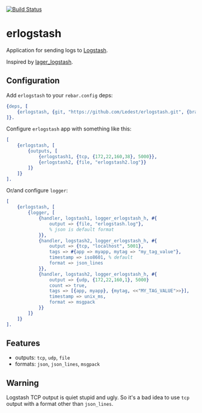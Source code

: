 [![Build Status](https://github.com/Ledest/erlogstash/actions/workflows/erlang.yml/badge.svg)](https://github.com/Ledest/erlogstash/actions/workflows/erlang.yml/badge.svg)

# erlogstash

Application for sending logs to [Logstash][logstash].

Inspired by [lager_logstash].

## Configuration

Add `erlogstash` to your `rebar.config` deps:

```erlang
{deps, [
    {erlogstash, {git, "https://github.com/Ledest/erlogstash.git", {branch, "master"}}}
]}.
```

Configure `erlogstash` app with something like this:

```erlang
[
    {erlogstash, [
        {outputs, [
            {erlogstash1, {tcp, {172,22,160,38}, 5000}},
            {erlogstash2, {file, "erlogstash2.log"}}
        ]}
    ]}
].
```

Or/and configure `logger`:

```erlang
[
    {erlogstash, [
        {logger, [
            {handler, logstash1, logger_erlogstash_h, #{
                output => {file, "erlogstash.log"},
                % json is default format
            }},
            {handler, logstash2, logger_erlogstash_h, #{
                output => {tcp, "localhost", 5001},
                tags => #{app => myapp, mytag => "my_tag_value"},
                timestamp => iso8601, % default
                format => json_lines
            }},
            {handler, logstash2, logger_erlogstash_h, #{
                output => {udp, {172,22,160,1}, 5000}
                count => true,
                tags => [{app, myapp}, {mytag, <<"MY_TAG_VALUE">>}],
                timestamp => unix_ms,
                format => msgpack
            }}
        ]}
    ]}
].
```

## Features

  * outputs: `tcp`, `udp`, `file`
  * formats: `json`, `json_lines`, `msgpack`

## Warning

Logstash TCP output is quiet stupid and ugly.
So it's a bad idea to use `tcp` output with a format other than `json_lines`.

[logstash]: https://www.elastic.co/logstash/
[lager_logstash]: https://github.com/rpt/lager_logstash.git
